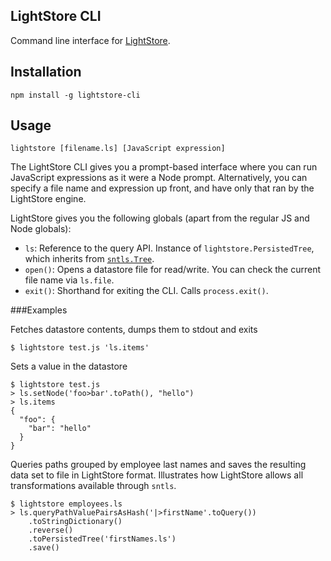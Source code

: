 LightStore CLI
--------------

Command line interface for [LightStore](https://github.com/danstocker/lightstore).

Installation
------------

    npm install -g lightstore-cli

Usage
-----

    lightstore [filename.ls] [JavaScript expression]

The LightStore CLI gives you a prompt-based interface where you can run JavaScript expressions as it were a Node prompt. Alternatively, you can specify a file name and expression up front, and have only that ran by the LightStore engine.

LightStore gives you the following globals (apart from the regular JS and Node globals):

- `ls`: Reference to the query API. Instance of `lightstore.PersistedTree`, which inherits from [`sntls.Tree`](http://danstocker.github.io/sntls/sntls.Tree.html).
- `open()`: Opens a datastore file for read/write. You can check the current file name via `ls.file`.
- `exit()`: Shorthand for exiting the CLI. Calls `process.exit()`.

###Examples

Fetches datastore contents, dumps them to stdout and exits

    $ lightstore test.js 'ls.items'

Sets a value in the datastore

    $ lightstore test.js
    > ls.setNode('foo>bar'.toPath(), "hello")
    > ls.items
    {
      "foo": {
        "bar": "hello"
      }
    }

Queries paths grouped by employee last names and saves the resulting data set to file in LightStore format. Illustrates how LightStore allows all transformations available through `sntls`.

    $ lightstore employees.ls
    > ls.queryPathValuePairsAsHash('|>firstName'.toQuery())
        .toStringDictionary()
        .reverse()
        .toPersistedTree('firstNames.ls')
        .save()
